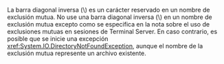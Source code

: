 La barra diagonal inversa (\\) es un carácter reservado en un nombre de exclusión mutua. No use una barra diagonal inversa (\\) en un nombre de exclusión mutua excepto como se especifica en la nota sobre el uso de exclusiones mutuas en sesiones de Terminal Server. En caso contrario, es posible que se inicie una excepción <xref:System.IO.DirectoryNotFoundException>, aunque el nombre de la exclusión mutua represente un archivo existente.
